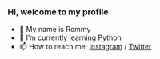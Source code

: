 <h3>Hi, welcome to my profile</h3>

- 👋 My name is Rommy
- 🌱 I’m currently learning Python
- 📫 How to reach me: <a href='https://instagram.com/rommymaul' target='_blank'>Instagram</a> / <a href='https://twitter.com/ceritarommy' target='_blank'>Twitter</a>
